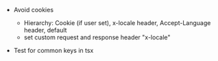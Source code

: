 - Avoid cookies
  - Hierarchy: Cookie (if user set), x-locale header, Accept-Language header, default 
  - set custom request and response header "x-locale"

- Test for common keys in tsx